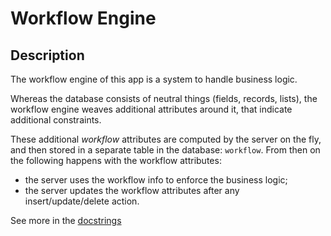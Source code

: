# Workflow Engine

## Description

The workflow engine of this app is a system to handle business logic.

Whereas the database consists of neutral things (fields, records, lists), the
workflow engine weaves additional attributes around it, that indicate additional
constraints.

These additional *workflow* attributes are computed by the server on the fly,
and then stored in a separate table in the database: `workflow`. From then on
the following happens with the workflow attributes:

*   the server uses the workflow info to enforce the business logic;
*   the server updates the workflow attributes after any insert/update/delete
    action.

See more in the [docstrings](../{{apidocs}}/workflow)
